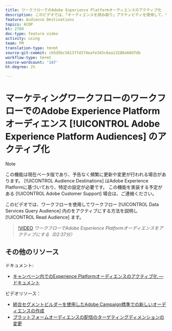 ```yaml
---
title: ワークフローでのAdobe Experience Platformオーディエンスのアクティブ化
description: このビデオでは、「オーディエンスを読み取り」アクティビティを使用して、ワークフロー内のData Servicesクエリオーディエンスをアクティブにする方法を説明します。
feature: Audience Destinations
topics: ACOP
kt: 2760
doc-type: feature video
activity: using
team: PM
translation-type: tm+mt
source-git-commit: cb5d5bc58137fd374eafe165c6ea13288a60d7db
workflow-type: tm+mt
source-wordcount: '147'
ht-degree: 2%

---
```



# マーケティングワークフローのワークフローでのAdobe Experience Platformオーディエンス [!UICONTROL Adobe Experience Platform Audiences] のアクティブ化

>[!NOTE]
>
>この機能は現在ベータ版であり、予告なく頻繁に更新や変更が行われる場合があります。 [!UICONTROL Audience Destinations] はAdobe Experience Platformに基づいており、特定の設定が必要です。
>この機能を実装する予定がある [!UICONTROL Adobe Customer Support] 場合は、ご連絡ください。

このビデオでは、ワークフローを使用してワークフロー [!UICONTROL Data Services Query Audience] 内のをアクティブにする方法を説明し [!UICONTROL Read Audience] ます。

>[!VIDEO](https://video.tv.adobe.com/v/27647?quality=12)
*ワークフローでAdobe Experience Platformオーディエンスをアクティブにする（02:37分）*

## その他のリソース

ドキュメント:

* [キャンペーン内でのExperience Platformオーディエンスのアクティブ化 — ドキュメント](https://docs.adobe.com/content/help/en/campaign-standard/using/profiles-and-audiences/working-with-adobe-experience-platform/aep-about-audience-destinations-service.html)

ビデオリソース：

* [統合セグメントビルダーを使用したAdobe Campaign標準での新しいオーディエンスの作成](/help/profiles-and-audiences/audience-destinations/creating-audiences-using-segment-builder.md)
* [プラットフォームオーディエンスの配信のターゲティングディメンションの変更](/help/profiles-and-audiences/audience-destinations/changing-targeting-dimension.md)

